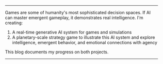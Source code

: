 ---

Games are some of humanity's most sophisticated decision spaces. If AI can master emergent gameplay, it demonstrates real intelligence. I'm creating:

1. A real-time generative AI system for games and simulations
2. A planetary-scale strategy game to illustrate this AI system and explore intelligence, emergent behavior, and emotional connections with agency

This blog documents my progress on both projects.

---